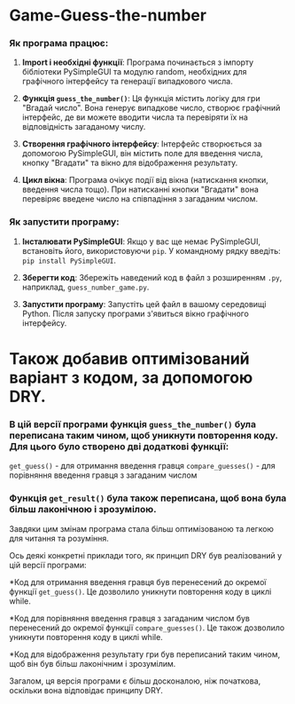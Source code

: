 # Game-Guess-the-number

### Як програма працює:

1. **Import і необхідні функції**: Програма починається з імпорту бібліотеки PySimpleGUI та модулю random, необхідних для графічного інтерфейсу та генерації випадкового числа.

2. **Функція `guess_the_number()`**: Ця функція містить логіку для гри "Вгадай число". Вона генерує випадкове число, створює графічний інтерфейс, де ви можете вводити числа та перевіряти їх на відповідність загаданому числу.

3. **Створення графічного інтерфейсу**: Інтерфейс створюється за допомогою PySimpleGUI, він містить поле для введення числа, кнопку "Вгадати" та вікно для відображення результату.

4. **Цикл вікна**: Програма очікує події від вікна (натискання кнопки, введення числа тощо). При натисканні кнопки "Вгадати" вона перевіряє введене число на співпадіння з загаданим числом.

### Як запустити програму:

1. **Інсталювати PySimpleGUI**: Якщо у вас ще немає PySimpleGUI, встановіть його, використовуючи `pip`. У командному рядку введіть: `pip install PySimpleGUI`.

2. **Зберегти код**: Збережіть наведений код в файл з розширенням `.py`, наприклад, `guess_number_game.py`.

3. **Запустити програму**: Запустіть цей файл в вашому середовищі Python. Після запуску програми з'явиться вікно графічного інтерфейсу.

# Також добавив оптимізований варіант з кодом, за допомогою DRY.
### В цій версії програми функція `guess_the_number()` була переписана таким чином, щоб уникнути повторення коду. Для цього було створено дві додаткові функції:

 `get_guess()` - для отримання введення гравця
 `compare_guesses()` - для порівняння введення гравця з загаданим числом

### Функція `get_result()` була також переписана, щоб вона була більш лаконічною і зрозумілою.

Завдяки цим змінам програма стала більш оптимізованою та легкою для читання та розуміння.

Ось деякі конкретні приклади того, як принцип DRY був реалізований у цій версії програми:

*Код для отримання введення гравця був перенесений до окремої функції `get_guess()`. Це дозволило уникнути повторення коду в циклі while.

*Код для порівняння введення гравця з загаданим числом був перенесений до окремої функції `compare_guesses()`. Це також дозволило уникнути повторення коду в циклі while.

*Код для відображення результату гри був переписаний таким чином, щоб він був більш лаконічним і зрозумілим.

Загалом, ця версія програми є більш досконалою, ніж початкова, оскільки вона відповідає принципу DRY.
